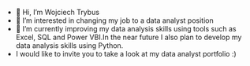 - 👋 Hi, I’m Wojciech Trybus
- 👀 I’m interested in changing my job to a data analyst position
- 🌱 I’m currently improving my data analysis skills using tools such as Excel, SQL and Power VBI.In the near future I also plan to develop my data analysis skills using Python.
- I would like to invite you to take a look at my data analyst portfolio :)
